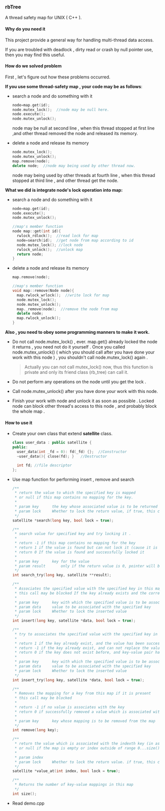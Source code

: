 ### rbTree

A thread safety map for UNIX ( C++ ).



#### Why do you need it

This project provide a general way for handling multi-thread data access.

If you are troubled with deadlock , dirty read or crash by null pointer use, then you may find this useful.



#### How do we solved problem

First , let's figure out how these problems occurred.

**If you use some thread-safety map , your code may be as follows**:

* search a node and do something with it
  ```c++
  node=map.get(id);
  node.mutex_lock();  //node may be null here. 
  node.execute();
  node.mutex_unlock();
  ```
  node may be null at second line , when this thread stopped at first line ,and other thread removed the node and released its memory.

* delete a node and release its memory

  ```c++
  node.mutex_lock();
  node.mutex_unlock();
  map.remove(node); 
  delete node;  //node may being used by other thread now.
  ```
  node may being used by other threads at fourth line , when this thread stopped at third line , and other thread get the node.



**What we did is integrate node's lock operation into map:**

* search a node and do something with it

  ```c++
  node=map.get(id);
  node.execute();
  node.mutex_unlock();

  //map's member function
  node map::get(int id){
    rwlock_rdlock();  //read lock for map
    node=search(id);  //get node from map according to id
    node.mutex_lock(); //lock node
    rwlock_unlock();  //unlock map
    return node; 
  }
  ```

* delete a node and release its memory

  ```c++
  map.remove(node);

  //map's member function
  void map::remove(Node node){
    map.rwlock_wrlock();  //write lock for map
    node.mutex_lock();
    node.mutex_unlock();
    map._remove(node);  //remove the node from map
    delete node;
    map.rwlock_unlock();
  }
  ```





**Also , you need to obey some programming manners to make it work.**

* Do not call node.mutex_lock() , ever.  map.get() already locked the node it returns , you need not do it yourself . Once you called node.mutex_unlock()  ( which you should call after you have done your work with this node ) , you shouldn't call node.mutex_lock() again .  

  > Actually you can not call mutex_lock() now, thus this function is private and only its friend class (rb_tree)  can call it.

* Do not perform any operations on the node until you get the lock . 

* Call node.mutex_unlock() after you have done your work with this node.

* Finish your work with node and unlock it as soon as possible .  Locked node can block other thread's access to this node , and probably block the whole map .




#### How to use it

* Create your own class that extend **satellite** class.
  ```c++
  class user_data : public satellite {
  public:
    user_data(int _fd = 0): fd(_fd) {};  //Constructor
    ~user_data(){ close(fd); }   //Destructor

    int fd; //file descriptor
  };
  ```

* Use map function for performing insert , remove and search

  ```c++
  /**
   * return the value to which the specified key is mapped
   * or null if this map contains no mapping for the key.
   *
   * param key		the key whose associated value is to be returned
   * param lock		Whether to lock the return value, if true, this call may be blocked
   */
  satellite *search(long key, bool lock = true);

  /**
   * search value for specified key and try locking it .
   *
   * return -1 if this map contains no mapping for the key
   * return 1 if the value is found but can not lock it (cause it is already locked)
   * return 0 If the value is found and successfully locked it
   *
   * param key		key for the value
   * param result		only if the return value is 0, pointer will be redirect to found value
   */
  int search_try(long key, satellite **result);

  /**
   * Associates the specified value with the specified key in this map.
   * this call may be blocked If the key already exists and the corresponding value is locked.
   *
   * param key		key with which the specified value is to be associated
   * param data		value to be associated with the specified key
   * param lock		Whether to lock the inserted value
   */
  int insert(long key, satellite *data, bool lock = true);

  /**
   * try to associates the specified value with the specified key in this map.
   * 
   * return 1 if the key already exist, and the value has been successfully replaced
   * return -1 if the key already exist, and can not replace the value (locked)
   * return 0 if the key does not exist before, and key-value pair has been inserted
   *
   * param key		key with which the specified value is to be associated
   * param data		value to be associated with the specified key
   * param lock		Whether to lock the inserted value
   */
  int insert_try(long key, satellite *data, bool lock = true);

  /**
   * Removes the mapping for a key from this map if it is present
   * this call may be blocked
   *
   * return -1 if no value is associates with the key
   * return 0 if successfully removed a value which is associated with the key
   *
   * param key		key whose mapping is to be removed from the map
   */
  int remove(long key);

  /**
   * return the value which is associated with the indexth key (in ascending order)
   * or null if the map is empty or index outside of range 0...size()-1
   * 
   * param index 
   * param lock		Whether to lock the return value. if true, this call may be blocked
   */
  satellite *value_at(int index, bool lock = true);

  /**
   * Returns the number of key-value mappings in this map
   */
  int size();
  ```

* Read demo.cpp

